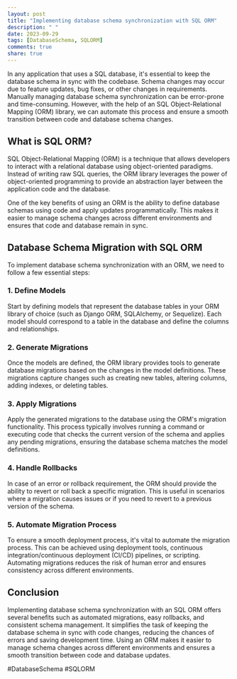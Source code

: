 ```yaml
---
layout: post
title: "Implementing database schema synchronization with SQL ORM"
description: " "
date: 2023-09-29
tags: [DatabaseSchema, SQLORM]
comments: true
share: true
---
```


In any application that uses a SQL database, it's essential to keep the database schema in sync with the codebase. Schema changes may occur due to feature updates, bug fixes, or other changes in requirements. Manually managing database schema synchronization can be error-prone and time-consuming. However, with the help of an SQL Object-Relational Mapping (ORM) library, we can automate this process and ensure a smooth transition between code and database schema changes.

## What is SQL ORM?

SQL Object-Relational Mapping (ORM) is a technique that allows developers to interact with a relational database using object-oriented paradigms. Instead of writing raw SQL queries, the ORM library leverages the power of object-oriented programming to provide an abstraction layer between the application code and the database.

One of the key benefits of using an ORM is the ability to define database schemas using code and apply updates programmatically. This makes it easier to manage schema changes across different environments and ensures that code and database remain in sync.

## Database Schema Migration with SQL ORM

To implement database schema synchronization with an ORM, we need to follow a few essential steps:

### 1. Define Models
Start by defining models that represent the database tables in your ORM library of choice (such as Django ORM, SQLAlchemy, or Sequelize). Each model should correspond to a table in the database and define the columns and relationships.

### 2. Generate Migrations
Once the models are defined, the ORM library provides tools to generate database migrations based on the changes in the model definitions. These migrations capture changes such as creating new tables, altering columns, adding indexes, or deleting tables.

### 3. Apply Migrations
Apply the generated migrations to the database using the ORM's migration functionality. This process typically involves running a command or executing code that checks the current version of the schema and applies any pending migrations, ensuring the database schema matches the model definitions.

### 4. Handle Rollbacks
In case of an error or rollback requirement, the ORM should provide the ability to revert or roll back a specific migration. This is useful in scenarios where a migration causes issues or if you need to revert to a previous version of the schema.

### 5. Automate Migration Process
To ensure a smooth deployment process, it's vital to automate the migration process. This can be achieved using deployment tools, continuous integration/continuous deployment (CI/CD) pipelines, or scripting. Automating migrations reduces the risk of human error and ensures consistency across different environments.

## Conclusion

Implementing database schema synchronization with an SQL ORM offers several benefits such as automated migrations, easy rollbacks, and consistent schema management. It simplifies the task of keeping the database schema in sync with code changes, reducing the chances of errors and saving development time. Using an ORM makes it easier to manage schema changes across different environments and ensures a smooth transition between code and database updates.

#DatabaseSchema #SQLORM